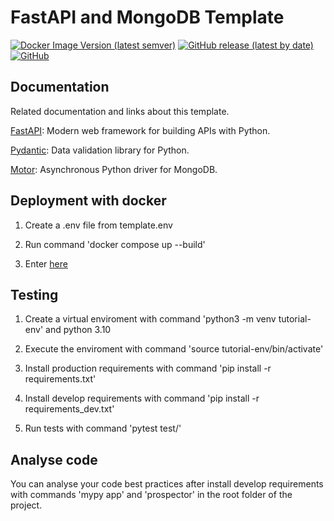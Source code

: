 # FastAPI and MongoDB Template

[![Docker Image Version (latest semver)](https://img.shields.io/docker/v/germanmt/fastapi_mongodb_template?label=dockerhub&logo=docker&sort=semver)](https://hub.docker.com/repository/docker/germanmt/fastapi_mongodb_template) [![GitHub release (latest by date)](https://img.shields.io/github/v/release/GermanMT/fastapi_mongodb_template?color=green&logo=github)](https://github.com/GermanMT/fastapi_mongodb_template/releases) [![GitHub](https://img.shields.io/github/license/GermanMT/fastapi_mongodb_template?logo=gnu)](https://github.com/GermanMT/fastapi_mongodb_template/blob/main/LICENSE.md)

## Documentation

Related documentation and links about this template.

[FastAPI](https://fastapi.tiangolo.com/): Modern web framework for building APIs with Python.

[Pydantic](https://pydantic-docs.helpmanual.io/): Data validation library for Python.

[Motor](https://motor.readthedocs.io/en/stable/): Asynchronous Python driver for MongoDB.

## Deployment with docker

1. Create a .env file from template.env

2. Run command 'docker compose up --build'

3. Enter [here](http://0.0.0.0:8000/docs)

## Testing

1. Create a virtual enviroment with command 'python3 -m venv tutorial-env' and python 3.10

2. Execute the enviroment with command 'source tutorial-env/bin/activate'

3. Install production requirements with command 'pip install -r requirements.txt'

4. Install develop requirements with command 'pip install -r requirements_dev.txt'

5. Run tests with command 'pytest test/'

## Analyse code

You can analyse your code best practices after install develop requirements with commands 'mypy app' and 'prospector' in the root folder of the project.
